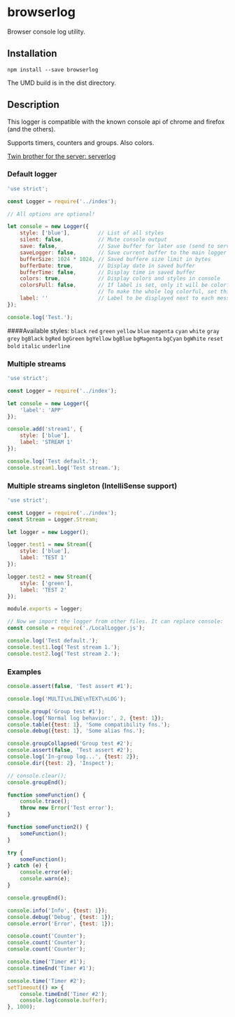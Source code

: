 # browserlog

Browser console log utility.

## Installation

`npm install --save browserlog`

The UMD build is in the dist directory.

## Description

This logger is compatible with the known console api of chrome and firefox (and the others).

Supports timers, counters and groups. Also colors.

[Twin brother for the server: serverlog](https://github.com/newtoncodes/serverlog)


### Default logger
~~~js
'use strict';

const Logger = require('../index');

// All options are optional!

let console = new Logger({
    style: ['blue'],         // List of all styles
    silent: false,           // Mute console output
    save: false,             // Save buffer for later use (send to server or something)
    saveLogger: false,       // Save current buffer to the main logger too
    bufferSize: 1024 * 1024, // Saved buffere size limit in bytes
    bufferDate: true,        // Display date in saved buffer
    bufferTime: false,       // Display time in saved buffer
    colors: true,            // Display colors and styles in console
    colorsFull: false,       // If label is set, only it will be colorful
                             // To make the whole log colorful, set this to true
    label: ''                // Label to be displayed next to each message
});

console.log('Test.');
~~~

####Available styles:
`black`
`red`
`green`
`yellow`
`blue`
`magenta`
`cyan`
`white`
`gray`
`grey`
`bgBlack`
`bgRed`
`bgGreen`
`bgYellow`
`bgBlue`
`bgMagenta`
`bgCyan`
`bgWhite`
`reset`
`bold`
`italic`
`underline`


### Multiple streams
~~~javascript
'use strict';

const Logger = require('../index');

let console = new Logger({
    'label': 'APP'
});

console.add('stream1', {
    style: ['blue'],
    label: 'STREAM 1'
});

console.log('Test default.');
console.stream1.log('Test stream.');
~~~


### Multiple streams singleton (IntelliSense support)
~~~js
'use strict';

const Logger = require('../index');
const Stream = Logger.Stream;

let logger = new Logger();

logger.test1 = new Stream({
    style: ['blue'],
    label: 'TEST 1'
});

logger.test2 = new Stream({
    style: ['green'],
    label: 'TEST 2'
});

module.exports = logger;

// Now we import the logger from other files. It can replace console:
const console = require('./LocalLogger.js');

console.log('Test default.');
console.test1.log('Test stream 1.');
console.test2.log('Test stream 2.');
~~~

### Examples
```js
console.assert(false, 'Test assert #1');

console.log('MULTI\nLINE\nTEXT\nLOG');

console.group('Group test #1');
console.log('Normal log behavior:', 2, {test: 1});
console.table({test: 1}, 'Some compatibility fns.');
console.debug({test: 1}, 'Some alias fns.');

console.groupCollapsed('Group test #2');
console.assert(false, 'Test assert #2');
console.log('In-group log...', {test: 2});
console.dir({test: 2}, 'Inspect');

// console.clear();
console.groupEnd();

function someFunction() {
    console.trace();
    throw new Error('Test error');
}

function someFunction2() {
    someFunction();
}

try {
    someFunction();
} catch (e) {
    console.error(e);
    console.warn(e);
}

console.groupEnd();

console.info('Info', {test: 1});
console.debug('Debug', {test: 1});
console.error('Error', {test: 1});

console.count('Counter');
console.count('Counter');
console.count('Counter');

console.time('Timer #1');
console.timeEnd('Timer #1');

console.time('Timer #2');
setTimeout(() => {
    console.timeEnd('Timer #2');
    console.log(console.buffer);
}, 1000);
```